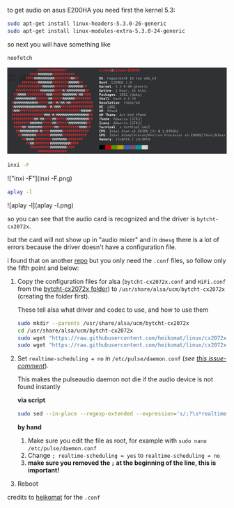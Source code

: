 to get audio on asus E200HA you need first the kernel 5.3:

```bash
sudo apt-get install linux-headers-5.3.0-26-generic
sudo apt-get install linux-modules-extra-5.3.0-24-generic
```

so next you will have something like

```bash
neofetch
```

![neofetch](neofetch.png)

```bash
inxi -F
```

!["inxi -F"](inxi -F.png)

```bash
aplay -l
```

![aplay -l](aplay -l.png)



so you can see that the audio card is recognized and the driver is `bytcht-cx2072x`.

but the card will not show up in "audio mixer" and in `dmesg`  there is a lot of errors because the driver doesn't have a configuration file.

i found that on another [repo](https://github.com/heikomat/linux/tree/cx2072x/cx2072x_fixes_and_manual) but you only need the `.conf` files, so follow only the fifth point and below:

1. Copy the configuration files for alsa (`bytcht-cx2072x.conf` and `HiFi.conf` from
   the [bytcht-cx2072x folder](https://github.com/heikomat/linux/tree/cx2072x/cx2072x_fixes_and_manual/bytcht-cx2072x))
   to `/usr/share/alsa/ucm/bytcht-cx2072x` (creating the folder first).

   These tell alsa what driver and codec to use, and how to use them

   ```bash
   sudo mkdir --parents /usr/share/alsa/ucm/bytcht-cx2072x
   cd /usr/share/alsa/ucm/bytcht-cx2072x
   sudo wget "https://raw.githubusercontent.com/heikomat/linux/cx2072x/cx2072x_fixes_and_manual/bytcht-cx2072x/HiFi.conf"
   sudo wget "https://raw.githubusercontent.com/heikomat/linux/cx2072x/cx2072x_fixes_and_manual/bytcht-cx2072x/bytcht-cx2072x.conf"
   ```
1. Set `realtime-scheduling = no` in `/etc/pulse/daemon.conf` (_see [this issue-comment](https://github.com/Grippentech/Asus-E200HA-Linux-Post-Install-Script/issues/29#issuecomment-355113121)_).

   This makes the pulseaudio daemon not die if the audio device is not found instantly

   **via script**
   ```bash
   sudo sed --in-place --regexp-extended --expression='s/;?\s*realtime-scheduling\s*=\s*(yes|no)/realtime-scheduling = no/g' /etc/pulse/daemon.conf
   ```

   **by hand**
   1. Make sure you edit the file as root, for example with `sudo nano /etc/pulse/daemon.conf`
   1. Change `; realtime-scheduling = yes` to `realtime-scheduling = no`
   1. **make sure you removed the `;` at the beginning of the line, this is important!**
1. Reboot





credits to [heikomat](https://github.com/heikomat) for the `.conf`